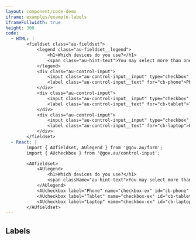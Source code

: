 ```yaml
---
layout: component/code-demo
iframe: examples/example-labels
iframeFullwidth: true
height: 300
code:
  - HTML: |
        <fieldset class="au-fieldset">
            <legend class="au-fieldset__legend">
                <h1>Which devices do you use?</h1>
                <span class="au-hint-text">You may select more than one</span>
            </legend>
            <div class="au-control-input">
                <input class="au-control-input__input" type="checkbox" name="checkbox-ex" id="cb-phone" checked>
                <label class="au-control-input__text" for="cb-phone">Phone</label>
            </div>
            <div class="au-control-input">
                <input class="au-control-input__input" type="checkbox" name="checkbox-ex" id="cb-tablet">
                <label class="au-control-input__text" for="cb-tablet">Tablet</label>
            </div>
            <div class="au-control-input">
                <input class="au-control-input__input" type="checkbox" name="checkbox-ex" id="cb-laptop" checked>
                <label class="au-control-input__text" for="cb-laptop">Laptop</label>
            </div>
        </fieldset>
  - React: |
        import { AUfieldset, AUlegend } from '@gov.au/form';
        import { AUcheckbox } from '@gov.au/control-input';

        <AUfieldset>
            <AUlegend>
                <h1>Which devices do you use?</h1>
                <span className="au-hint-text">You may select more than one</span>
            </AUlegend>
            <AUcheckbox label="Phone" name="checkbox-ex" id="cb-phone" block checked/>
            <AUcheckbox label="Tablet" name="checkbox-ex" id="cb-tablet" block/>
            <AUcheckbox label="Laptop" name="checkbox-ex" id="cb-laptop" block checked/>
        </AUfieldset>
---
```

## Labels

